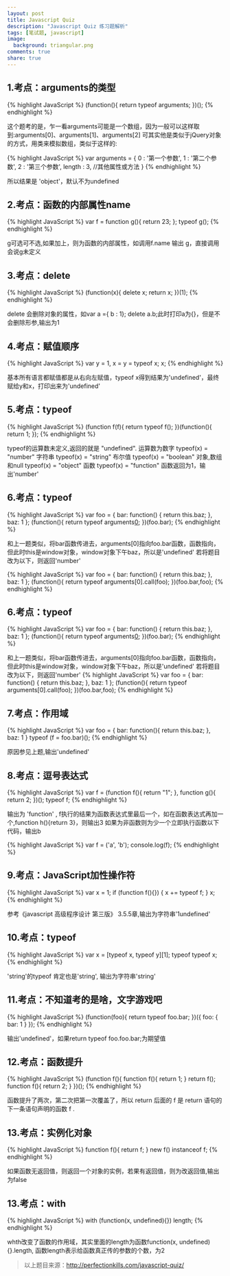 ```yaml
---
layout: post
title: Javascript Quiz
description: "Javascript Quiz 练习题解析"
tags: [笔试题, javascript]
image:
  background: triangular.png
comments: true
share: true
---
```


## 1.考点：arguments的类型

{% highlight JavaScript %}
  (function(){
	  return typeof arguments;
  })();
{% endhighlight %}

这个题考的是，乍一看arguments可能是一个数组，因为一般可以这样取到:arguments[0]、arguments[1]、arguments[2]
可其实他是类似于jQuery对象的方式，用类来模拟数组，类似于这样的:

{% highlight JavaScript %}
  var arguments = {
  	  0 : '第一个参数',
	  1 : '第二个参数',
	  2 : '第三个参数',
	  length : 3,
	  //其他属性或方法
  }
{% endhighlight %}

所以结果是 'object'，默认不为undefined

## 2.考点：函数的内部属性name

{% highlight JavaScript %}
  var f = function g(){ return 23; };
  typeof g();
{% endhighlight %}

g可选可不选,如果加上，则为函数的内部属性，如调用f.name 输出 g，直接调用会说g未定义

## 3.考点：delete

{% highlight JavaScript %}
  (function(x){
      delete x;
      return x;
  })(1);
{% endhighlight %}

delete 会删除对象的属性，如var a ={ b : 1}; delete a.b;此时打印a为{}，但是不会删除形参,输出为1

## 4.考点：赋值顺序

{% highlight JavaScript %}
  var y = 1, x = y = typeof x;
  x;
{% endhighlight %}

基本所有语言都赋值都是从右向左赋值，typeof x得到结果为'undefined'，最终赋给y和x，打印出来为'undefined'

## 5.考点：typeof

{% highlight JavaScript %}
  (function f(f){
    return typeof f();
  })(function(){ return 1; });
{% endhighlight %}

typeof的运算数未定义,返回的就是 "undefined". 运算数为数字 typeof(x) = "number" 字符串 typeof(x) = "string" 布尔值 typeof(x) = "boolean" 对象,数组和null typeof(x) = "object" 函数 typeof(x) = "function" 
函数返回为1，输出'number'

## 6.考点：typeof

{% highlight JavaScript %}
  var foo = {
    bar: function() { return this.baz; },
    baz: 1
  };
  (function(){
    return typeof arguments[0]();
  })(foo.bar);
{% endhighlight %}

和上一题类似，将bar函数传进去，arguments[0]指向foo.bar函数，函数指向，但此时this是window对象，window对象下午baz，所以是'undefined'
若将题目改为以下，则返回'number'

{% highlight JavaScript %}
  var foo = {
    bar: function() { return this.baz; },
    baz: 1
  };
  (function(){
    return typeof arguments[0].call(foo);
  })(foo.bar,foo);
{% endhighlight %}

## 6.考点：typeof

{% highlight JavaScript %}
  var foo = {
    bar: function() { return this.baz; },
    baz: 1
  };
  (function(){
    return typeof arguments[0]();
  })(foo.bar);
{% endhighlight %}

和上一题类似，将bar函数传进去，arguments[0]指向foo.bar函数，函数指向，但此时this是window对象，window对象下午baz，所以是'undefined'
若将题目改为以下，则返回'number'
{% highlight JavaScript %}
  var foo = {
    bar: function() { return this.baz; },
    baz: 1
  };
  (function(){
    return typeof arguments[0].call(foo);
  })(foo.bar,foo);
{% endhighlight %}

## 7.考点：作用域

{% highlight JavaScript %}
  var foo = {
    bar: function(){ return this.baz; },
    baz: 1
  }
  typeof (f = foo.bar)();
{% endhighlight %}

原因参见上题,输出'undefined'

## 8.考点：逗号表达式

{% highlight JavaScript %}
  var f = (function f(){ return "1"; }, function g(){ return 2; })();
  typeof f;
{% endhighlight %}

输出为 'function' , f执行的结果为函数表达式里最后一个，如在函数表达式再加一个,function h(){return 3}，则输出3
如果为非函数则为少一个立即执行函数以下代码，输出b

{% highlight JavaScript %}
var f = ('a', 'b');
console.log(f);
{% endhighlight %}

## 9.考点：JavaScript加性操作符

{% highlight JavaScript %}
  var x = 1;
  if (function f(){}) {
    x += typeof f;
  }
  x;
{% endhighlight %}

参考《javascript 高级程序设计 第三版》 3.5.5章,输出为字符串'1undefined'

## 10.考点：typeof

{% highlight JavaScript %}
  var x = [typeof x, typeof y][1];
  typeof typeof x;
{% endhighlight %}

'string'的typeof 肯定也是'string', 输出为字符串'string'

## 11.考点：不知道考的是啥，文字游戏吧

{% highlight JavaScript %}
  (function(foo){
    return typeof foo.bar;
  })({ foo: { bar: 1 } });
{% endhighlight %}

输出'undefined'，如果return typeof foo.foo.bar;为期望值

## 12.考点：函数提升

{% highlight JavaScript %}
  (function f(){
    function f(){ return 1; }
    return f();
    function f(){ return 2; }
  })();
{% endhighlight %}

函数提升了两次，第二次把第一次覆盖了，所以 return 后面的 f 是 return 语句的下一条语句声明的函数 f .

## 13.考点：实例化对象

{% highlight JavaScript %}
  function f(){ return f; }
  new f() instanceof f;
{% endhighlight %}

如果函数无返回值，则返回一个对象的实例，若果有返回值，则为改返回值,输出为false

## 13.考点：with

{% highlight JavaScript %}
  with (function(x, undefined){}) length;
{% endhighlight %}

whth改变了函数的作用域，其实里面的length为函数function(x, undefined){}.length, 函数length表示给函数真正传的参数的个数，为2

>以上题目来源：http://perfectionkills.com/javascript-quiz/